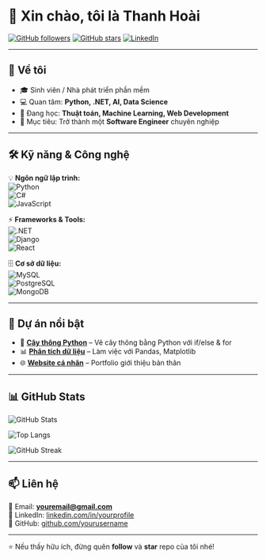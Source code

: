 # 👋 Xin chào, tôi là Thanh Hoài  

[![GitHub followers](https://img.shields.io/github/followers/yourusername?style=social)](https://github.com/yourusername)
[![GitHub stars](https://img.shields.io/github/stars/yourusername?style=social)](https://github.com/yourusername)
[![LinkedIn](https://img.shields.io/badge/LinkedIn-blue?logo=linkedin&logoColor=white)](https://linkedin.com/in/yourprofile)

---

## 🚀 Về tôi  
- 🎓 Sinh viên / Nhà phát triển phần mềm  
- 💻 Quan tâm: **Python, .NET, AI, Data Science**  
- 🌱 Đang học: **Thuật toán, Machine Learning, Web Development**  
- 🎯 Mục tiêu: Trở thành một **Software Engineer** chuyên nghiệp  

---

## 🛠️ Kỹ năng & Công nghệ  

💡 **Ngôn ngữ lập trình:**  
![Python](https://img.shields.io/badge/Python-3776AB?logo=python&logoColor=white)  
![C#](https://img.shields.io/badge/C%23-239120?logo=c-sharp&logoColor=white)  
![JavaScript](https://img.shields.io/badge/JavaScript-F7DF1E?logo=javascript&logoColor=black)  

⚡ **Frameworks & Tools:**  
![.NET](https://img.shields.io/badge/.NET-512BD4?logo=dotnet&logoColor=white)  
![Django](https://img.shields.io/badge/Django-092E20?logo=django&logoColor=white)  
![React](https://img.shields.io/badge/React-20232A?logo=react&logoColor=61DAFB)  

🗄️ **Cơ sở dữ liệu:**  
![MySQL](https://img.shields.io/badge/MySQL-4479A1?logo=mysql&logoColor=white)  
![PostgreSQL](https://img.shields.io/badge/PostgreSQL-336791?logo=postgresql&logoColor=white)  
![MongoDB](https://img.shields.io/badge/MongoDB-47A248?logo=mongodb&logoColor=white)  

---

## 📌 Dự án nổi bật  
- 🌲 **[Cây thông Python](https://github.com/yourusername/repo)** – Vẽ cây thông bằng Python với if/else & for  
- 📊 **[Phân tích dữ liệu](https://github.com/yourusername/repo)** – Làm việc với Pandas, Matplotlib  
- 🌐 **[Website cá nhân](https://github.com/yourusername/repo)** – Portfolio giới thiệu bản thân  

---

## 📊 GitHub Stats  

![GitHub Stats](https://github-readme-stats.vercel.app/api?username=yourusername&show_icons=true&theme=radical)  

![Top Langs](https://github-readme-stats.vercel.app/api/top-langs/?username=yourusername&layout=compact&theme=radical)  

![GitHub Streak](https://github-readme-streak-stats.herokuapp.com?user=yourusername&theme=radical&hide_border=false)  

---

## 📫 Liên hệ  
📧 Email: **youremail@gmail.com**  
💼 LinkedIn: [linkedin.com/in/yourprofile](https://linkedin.com/in/yourprofile)  
🐙 GitHub: [github.com/yourusername](https://github.com/yourusername)  

---

⭐ Nếu thấy hữu ích, đừng quên **follow** và **star** repo của tôi nhé!
